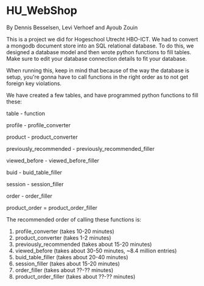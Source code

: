 # HU_WebShop
By Dennis Besselsen, Levi Verhoef and Ayoub Zouin


This is a project we did for Hogeschool Utrecht HBO-ICT. We had to convert a mongodb document store into an SQL relational database.
To do this, we designed a database model and then wrote python functions to fill tables. 
Make sure to edit your database connection details to fit your database.

When running this, keep in mind that because of the way the database is setup, you're gonna have to call functions in the right order as to not get foreign key violations.

We have created a few tables, and have programmed python functions to fill these:

table   - function

profile - profile_converter

product - product_converter

previously_recommended - previously_recommended_filler

viewed_before - viewed_before_filler

buid - buid_table_filler

session - session_filler

order - order_filler

product_order = product_order_filler

The recommended order of calling these functions is:

1. profile_converter (takes 10-20 minutes) 
2. product_converter (takes 1-2 minutes)
3. previously_recommended (takes about 15-20 minutes)
4. viewed_before (takes about 30-50 minutes, ~8.4 million entries)
5. buid_table_filler (takes about 20-40 minutes)
6. session_filler (takes about 15-20 minutes)
7. order_filler (takes about ??-?? minutes)
8. product_order_filler (takes about ??-?? minutes)
